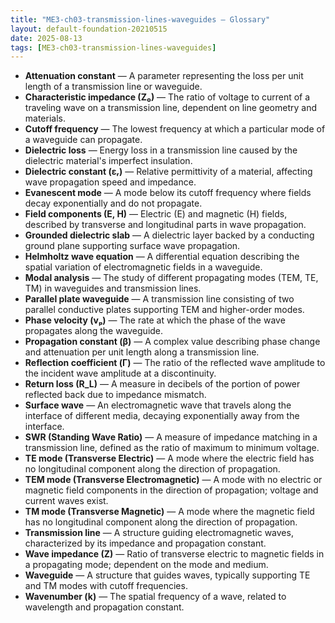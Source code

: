 ```yaml
---
title: "ME3-ch03-transmission-lines-waveguides — Glossary"
layout: default-foundation-20210515
date: 2025-08-13
tags: [ME3-ch03-transmission-lines-waveguides]
---
```


- **Attenuation constant** — A parameter representing the loss per unit length of a transmission line or waveguide.
- **Characteristic impedance (Z₀)** — The ratio of voltage to current of a traveling wave on a transmission line, dependent on line geometry and materials.
- **Cutoff frequency** — The lowest frequency at which a particular mode of a waveguide can propagate.
- **Dielectric loss** — Energy loss in a transmission line caused by the dielectric material's imperfect insulation.
- **Dielectric constant (εᵣ)** — Relative permittivity of a material, affecting wave propagation speed and impedance.
- **Evanescent mode** — A mode below its cutoff frequency where fields decay exponentially and do not propagate.
- **Field components (E, H)** — Electric (E) and magnetic (H) fields, described by transverse and longitudinal parts in wave propagation.
- **Grounded dielectric slab** — A dielectric layer backed by a conducting ground plane supporting surface wave propagation.
- **Helmholtz wave equation** — A differential equation describing the spatial variation of electromagnetic fields in a waveguide.
- **Modal analysis** — The study of different propagating modes (TEM, TE, TM) in waveguides and transmission lines.
- **Parallel plate waveguide** — A transmission line consisting of two parallel conductive plates supporting TEM and higher-order modes.
- **Phase velocity (vₚ)** — The rate at which the phase of the wave propagates along the waveguide.
- **Propagation constant (β)** — A complex value describing phase change and attenuation per unit length along a transmission line.
- **Reflection coefficient (Γ)** — The ratio of the reflected wave amplitude to the incident wave amplitude at a discontinuity.
- **Return loss (R_L)** — A measure in decibels of the portion of power reflected back due to impedance mismatch.
- **Surface wave** — An electromagnetic wave that travels along the interface of different media, decaying exponentially away from the interface.
- **SWR (Standing Wave Ratio)** — A measure of impedance matching in a transmission line, defined as the ratio of maximum to minimum voltage.
- **TE mode (Transverse Electric)** — A mode where the electric field has no longitudinal component along the direction of propagation.
- **TEM mode (Transverse Electromagnetic)** — A mode with no electric or magnetic field components in the direction of propagation; voltage and current waves exist.
- **TM mode (Transverse Magnetic)** — A mode where the magnetic field has no longitudinal component along the direction of propagation.
- **Transmission line** — A structure guiding electromagnetic waves, characterized by its impedance and propagation constant.
- **Wave impedance (Z)** — Ratio of transverse electric to magnetic fields in a propagating mode; dependent on the mode and medium.
- **Waveguide** — A structure that guides waves, typically supporting TE and TM modes with cutoff frequencies.
- **Wavenumber (k)** — The spatial frequency of a wave, related to wavelength and propagation constant.
